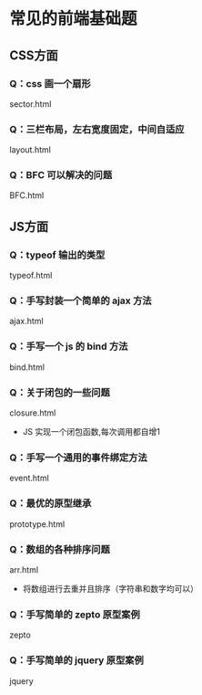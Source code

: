 # 常见的前端基础题

## CSS方面

### Q：css 画一个扇形

sector.html

### Q：三栏布局，左右宽度固定，中间自适应

layout.html

### Q：BFC 可以解决的问题

BFC.html

## JS方面

### Q：typeof 输出的类型

typeof.html

### Q：手写封装一个简单的 ajax 方法

ajax.html

### Q：手写一个 js 的 bind 方法

bind.html

### Q：关于闭包的一些问题

closure.html

- JS 实现一个闭包函数,每次调用都自增1

### Q：手写一个通用的事件绑定方法

event.html

### Q：最优的原型继承

prototype.html

### Q：数组的各种排序问题

arr.html

- 将数组进行去重并且排序（字符串和数字均可以）

### Q：手写简单的 zepto 原型案例

zepto

### Q：手写简单的 jquery 原型案例

jquery